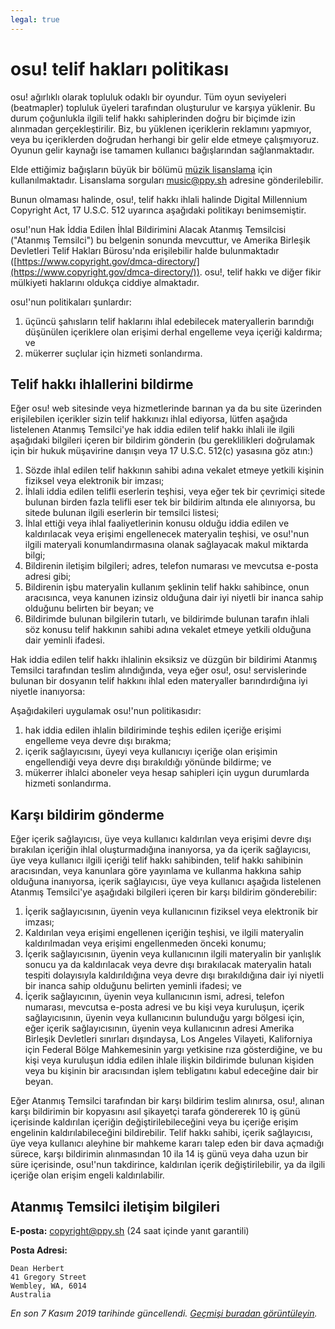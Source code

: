 ```yaml
---
legal: true
---
```


# osu! telif hakları politikası

osu! ağırlıklı olarak topluluk odaklı bir oyundur. Tüm oyun seviyeleri (beatmapler) topluluk üyeleri tarafından oluşturulur ve karşıya yüklenir. Bu durum çoğunlukla ilgili telif hakkı sahiplerinden doğru bir biçimde izin alınmadan gerçekleştirilir. Biz, bu yüklenen içeriklerin reklamını yapmıyor, veya bu içeriklerden doğrudan herhangi bir gelir elde etmeye çalışmıyoruz. Oyunun gelir kaynağı ise tamamen kullanıcı bağışlarından sağlanmaktadır.

Elde ettiğimiz bağışların büyük bir bölümü [müzik lisanslama](/wiki/Legal/Music_Licensing) için kullanılmaktadır. Lisanslama sorguları [music@ppy.sh](mailto:music@ppy.sh) adresine gönderilebilir.

Bunun olmaması halinde, osu!, telif hakkı ihlali halinde Digital Millennium Copyright Act, 17 U.S.C. 512 uyarınca aşağıdaki politikayı benimsemiştir.

osu!'nun Hak İddia Edilen İhlal Bildirimini Alacak Atanmış Temsilcisi ("Atanmış Temsilci") bu belgenin sonunda mevcuttur, ve Amerika Birleşik Devletleri Telif Hakları Bürosu'nda erişilebilir halde bulunmaktadır ([https://www.copyright.gov/dmca-directory/](https://www.copyright.gov/dmca-directory/)). osu!, telif hakkı ve diğer fikir mülkiyeti haklarını oldukça ciddiye almaktadır.

osu!'nun politikaları şunlardır:

1. üçüncü şahısların telif haklarını ihlal edebilecek materyallerin barındığı düşünülen içeriklere olan erişimi derhal engelleme veya içeriği kaldırma; ve
2. mükerrer suçlular için hizmeti sonlandırma. 

## Telif hakkı ihlallerini bildirme

Eğer osu! web sitesinde veya hizmetlerinde barınan ya da bu site üzerinden erişilebilen içerikler sizin telif hakkınızı ihlal ediyorsa, lütfen aşağıda listelenen Atanmış Temsilci'ye hak iddia edilen telif hakkı ihlali ile ilgili aşağıdaki bilgileri içeren bir bildirim gönderin (bu gereklilikleri doğrulamak için bir hukuk müşavirine danışın veya 17 U.S.C. 512(c) yasasına göz atın:)

1. Sözde ihlal edilen telif hakkının sahibi adına vekalet etmeye yetkili kişinin fiziksel veya elektronik bir imzası;
2. İhlali iddia edilen telifli eserlerin teşhisi, veya eğer tek bir çevrimiçi sitede bulunan birden fazla telifli eser tek bir bildirim altında ele alınıyorsa, bu sitede bulunan ilgili eserlerin bir temsilci listesi;
3. İhlal ettiği veya ihlal faaliyetlerinin konusu olduğu iddia edilen ve kaldırılacak veya erişimi engellenecek materyalin teşhisi, ve osu!'nun ilgili materyali konumlandırmasına olanak sağlayacak makul miktarda bilgi;
4. Bildirenin iletişim bilgileri; adres, telefon numarası ve mevcutsa e-posta adresi gibi;
5. Bildirenin işbu materyalin kullanım şeklinin telif hakkı sahibince, onun aracısınca, veya kanunen izinsiz olduğuna dair iyi niyetli bir inanca sahip olduğunu belirten bir beyan; ve
6. Bildirimde bulunan bilgilerin tutarlı, ve bildirimde bulunan tarafın ihlali söz konusu telif hakkının sahibi adına vekalet etmeye yetkili olduğuna dair yeminli ifadesi.

Hak iddia edilen telif hakkı ihlalinin eksiksiz ve düzgün bir bildirimi Atanmış Temsilci tarafından teslim alındığında, veya eğer osu!, osu! servislerinde bulunan bir dosyanın telif hakkını ihlal eden materyaller barındırdığına iyi niyetle inanıyorsa:

Aşağıdakileri uygulamak osu!'nun politikasıdır:

1. hak iddia edilen ihlalin bildiriminde teşhis edilen içeriğe erişimi engelleme veya devre dışı bırakma;
2. içerik sağlayıcısını, üyeyi veya kullanıcıyı içeriğe olan erişimin engellendiği veya devre dışı bırakıldığı yönünde bildirme; ve
3. mükerrer ihlalci aboneler veya hesap sahipleri için uygun durumlarda hizmeti sonlandırma.

## Karşı bildirim gönderme

Eğer içerik sağlayıcısı, üye veya kullanıcı kaldırılan veya erişimi devre dışı bırakılan içeriğin ihlal oluşturmadığına inanıyorsa, ya da içerik sağlayıcısı, üye veya kullanıcı ilgili içeriği telif hakkı sahibinden, telif hakkı sahibinin aracısından, veya kanunlara göre yayınlama ve kullanma hakkına sahip olduğuna inanıyorsa, içerik sağlayıcısı, üye veya kullanıcı aşağıda listelenen Atanmış Temsilci'ye aşağıdaki bilgileri içeren bir karşı bildirim gönderebilir:

1. İçerik sağlayıcısının, üyenin veya kullanıcının fiziksel veya elektronik bir imzası;
2. Kaldırılan veya erişimi engellenen içeriğin teşhisi, ve ilgili materyalin kaldırılmadan veya erişimi engellenmeden önceki konumu;
3. İçerik sağlayıcısının, üyenin veya kullanıcının ilgili materyalin bir yanlışlık sonucu ya da kaldırılacak veya devre dışı bırakılacak materyalin hatalı tespiti dolayısıyla kaldırıldığına veya devre dışı bırakıldığına dair iyi niyetli bir inanca sahip olduğunu belirten yeminli ifadesi; ve
4. İçerik sağlayıcının, üyenin veya kullanıcının ismi, adresi, telefon numarası, mevcutsa e-posta adresi ve bu kişi veya kuruluşun, içerik sağlayıcısının, üyenin veya kullanıcının bulunduğu yargı bölgesi için, eğer içerik sağlayıcısının, üyenin veya kullanıcının adresi Amerika Birleşik Devletleri sınırları dışındaysa, Los Angeles Vilayeti, Kaliforniya için Federal Bölge Mahkemesinin yargı yetkisine rıza gösterdiğine, ve bu kişi veya kuruluşun iddia edilen ihlale ilişkin bildirimde bulunan kişiden veya bu kişinin bir aracısından işlem tebligatını kabul edeceğine dair bir beyan.

Eğer Atanmış Temsilci tarafından bir karşı bildirim teslim alınırsa, osu!, alınan karşı bildirimin bir kopyasını asıl şikayetçi tarafa göndererek 10 iş günü içerisinde kaldırılan içeriğin değiştirilebileceğini veya bu içeriğe erişim engelinin kaldırılabileceğini bildirebilir. Telif hakkı sahibi, içerik sağlayıcısı, üye veya kullanıcı aleyhine bir mahkeme kararı talep eden bir dava açmadığı sürece, karşı bildirimin alınmasından 10 ila 14 iş günü veya daha uzun bir süre içerisinde, osu!'nun takdirince, kaldırılan içerik değiştirilebilir, ya da ilgili içeriğe olan erişim engeli kaldırılabilir.

## Atanmış Temsilci iletişim bilgileri

**E-posta:** [copyright@ppy.sh](mailto:copyright@ppy.sh) (24 saat içinde yanıt garantili)

**Posta Adresi:**

```
Dean Herbert
41 Gregory Street
Wembley, WA, 6014
Australia
```

*En son 7 Kasım 2019 tarihinde güncellendi. [Geçmişi buradan görüntüleyin](https://github.com/ppy/osu-wiki/commits/master/wiki/Legal/Copyright/en.md).*
